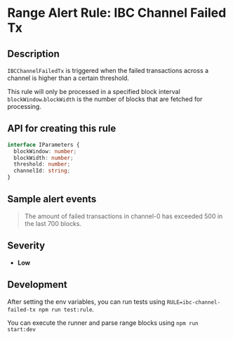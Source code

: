 # Range Alert Rule: IBC Channel Failed Tx

## Description

`IBCChannelFailedTx` is triggered when the failed transactions across a channel is higher than a certain threshold.

This rule will only be processed in a specified block interval `blockWindow`.`blockWidth` is the number of blocks that are fetched for processing.

## API for creating this rule

```typescript
interface IParameters {
  blockWindow: number;
  blockWidth: number;
  threshold: number;
  channelId: string;
}
```

## Sample alert events

> The amount of failed transactions in channel-0 has exceeded 500 in the last 700 blocks.

## Severity

- **Low**

## Development

After setting the env variables, you can run tests using `RULE=ibc-channel-failed-tx npm run test:rule`.

You can execute the runner and parse range blocks using `npm run start:dev`
